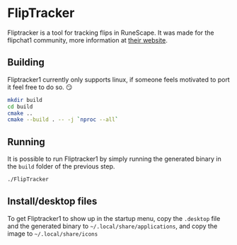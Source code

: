 # FlipTracker

Fliptracker is a tool for tracking flips in RuneScape. It was made for the flipchat1 community, more information at [their website](http://flipchat1rs.com/).

## Building
Fliptracker1 currently only supports linux, if someone feels motivated to port it feel free to do so. :smirk:

```sh
mkdir build
cd build
cmake ..
cmake --build . -- -j `nproc --all`
```

## Running
It is possible to run Fliptracker1 by simply running the generated binary in the `build` folder of the previous step.
```sh
./FlipTracker
```

## Install/desktop files
To get Fliptracker1 to show up in the startup menu, copy the `.desktop` file and the generated binary to `~/.local/share/applications`, and copy the image to `~/.local/share/icons`
